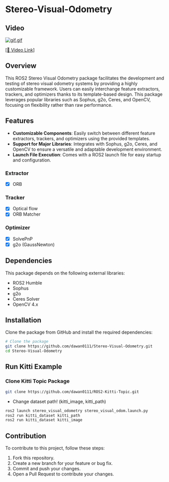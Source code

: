 # Stereo-Visual-Odometry

## Video
[![gif.gif](https://i.postimg.cc/HL5kB7Z8/svo2.gif)](https://youtu.be/MRt1zt7aMEY)

[[🔗 Video Link]](https://youtu.be/MRt1zt7aMEY)

## Overview
This ROS2 Stereo Visual Odometry package facilitates the development and testing of stereo visual odometry systems by providing a highly customizable framework. Users can easily interchange feature extractors, trackers, and optimizers thanks to its template-based design. This package leverages popular libraries such as Sophus, g2o, Ceres, and OpenCV, focusing on flexibility rather than raw performance.

## Features
- **Customizable Components**: Easily switch between different feature extractors, trackers, and optimizers using the provided templates.
- **Support for Major Libraries**: Integrates with Sophus, g2o, Ceres, and OpenCV to ensure a versatile and adaptable development environment.
- **Launch File Execution**: Comes with a ROS2 launch file for easy startup and configuration.

### Extractor
- [x] ORB

### Tracker
- [x] Optical flow
- [x] ORB Matcher

### Optimizer
- [x] SolvePnP
- [x] g2o (GaussNewton)

## Dependencies
This package depends on the following external libraries:
- ROS2 Humble
- Sophus
- g2o
- Ceres Solver
- OpenCV 4.x

## Installation
Clone the package from GitHub and install the required dependencies:
```bash
# Clone the package
git clone https://github.com/dawan0111/Stereo-Visual-Odometry.git
cd Stereo-Visual-Odometry
```

## Run Kitti Example

### Clone Kitti Topic Package
```bash
git clone https://github.com/dawan0111/ROS2-Kitti-Topic.git
```
- Change dataset path! (kitti_image, kitti_path)
```bash
ros2 launch stereo_visual_odometry stereo_visual_odom.launch.py
ros2 run kitti_dataset kitti_path
ros2 run kitti_dataset kitti_image
```

## Contribution

To contribute to this project, follow these steps:

1. Fork this repository.
2. Create a new branch for your feature or bug fix.
3. Commit and push your changes.
4. Open a Pull Request to contribute your changes.